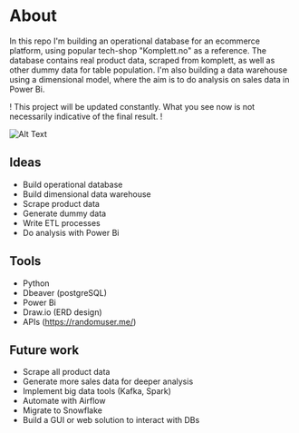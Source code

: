# About
In this repo I'm building an operational database for an ecommerce platform, using popular tech-shop "Komplett.no" as a reference. 
The database contains real product data, scraped from komplett, as well as other dummy data for table population.
I'm also building a data warehouse using a dimensional model, where the aim is to do analysis on sales data in Power Bi.

! This project will be updated constantly. What you see now is not necessarily indicative of the final result. !

![Alt Text](https://github.com/mats-bb/Reverse-engineered-Komplett-DB/blob/dev/imgs/0524_product_sales_report_1.png) 

## Ideas
- Build operational database
- Build dimensional data warehouse
- Scrape product data
- Generate dummy data
- Write ETL processes
- Do analysis with Power Bi

## Tools
- Python
- Dbeaver (postgreSQL)
- Power Bi
- Draw.io (ERD design)
- APIs (https://randomuser.me/)

## Future work
- Scrape all product data
- Generate more sales data for deeper analysis
- Implement big data tools (Kafka, Spark)
- Automate with Airflow
- Migrate to Snowflake
- Build a GUI or web solution to interact with DBs
